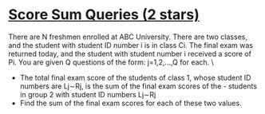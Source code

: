 # [Score Sum Queries (2 stars)](https://atcoder.jp/contests/typical90/tasks/typical90_j)
There are N freshmen enrolled at ABC University. There are two classes, and the student with student ID number i is in class Ci. The final exam was returned today, and the student with student number i received a score of Pi. You are given Q questions of the form: j=1,2,...,Q for each. \
- The total final exam score of the students of class 1, whose student ID numbers are Lj∼Rj, is the sum of the final exam scores of the - students in group 2 with student ID numbers Lj∼Rj
- Find the sum of the final exam scores for each of these two values.